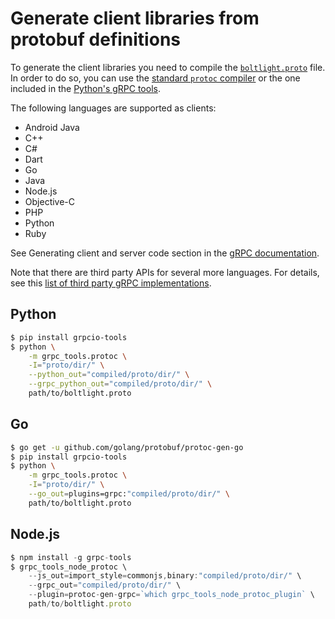 # Generate client libraries from protobuf definitions

To generate the client libraries you need to compile the
[`boltlight.proto`](/boltlight/boltlight.proto) file.
In order to do so, you can use the
[standard `protoc` compiler](https://github.com/protocolbuffers/protobuf/releases)
or the one included in the
[Python's gRPC tools](https://pypi.org/project/grpcio-tools).

The following languages are supported as clients:

- Android Java
- C++
- C#
- Dart
- Go
- Java
- Node.js
- Objective-C
- PHP
- Python
- Ruby

See Generating client and server code section in the
[gRPC documentation](https://grpc.io/docs/).

Note that there are third party APIs for several more languages.
For details, see this
[list of third party gRPC implementations](https://github.com/protocolbuffers/protobuf/blob/master/docs/third_party.md#rpc-implementations).


## Python

```bash
$ pip install grpcio-tools
$ python \
    -m grpc_tools.protoc \
    -I="proto/dir/" \
    --python_out="compiled/proto/dir/" \
    --grpc_python_out="compiled/proto/dir/" \
    path/to/boltlight.proto
```


## Go

```bash
$ go get -u github.com/golang/protobuf/protoc-gen-go
$ pip install grpcio-tools
$ python \
    -m grpc_tools.protoc \
    -I="proto/dir/" \
    --go_out=plugins=grpc:"compiled/proto/dir/" \
    path/to/boltlight.proto
```

## Node.js

```javascript
$ npm install -g grpc-tools
$ grpc_tools_node_protoc \
    --js_out=import_style=commonjs,binary:"compiled/proto/dir/" \
    --grpc_out="compiled/proto/dir/" \
    --plugin=protoc-gen-grpc=`which grpc_tools_node_protoc_plugin` \
    path/to/boltlight.proto
```
